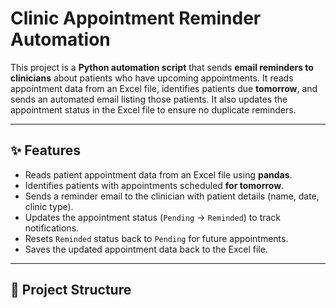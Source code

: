 # Clinic Appointment Reminder Automation

This project is a **Python automation script** that sends **email reminders to clinicians** about patients who have upcoming appointments. It reads appointment data from an Excel file, identifies patients due **tomorrow**, and sends an automated email listing those patients. It also updates the appointment status in the Excel file to ensure no duplicate reminders.

---

## ✨ Features
- Reads patient appointment data from an Excel file using **pandas**.  
- Identifies patients with appointments scheduled **for tomorrow**.  
- Sends a reminder email to the clinician with patient details (name, date, clinic type).  
- Updates the appointment status (`Pending` → `Reminded`) to track notifications.  
- Resets `Reminded` status back to `Pending` for future appointments.  
- Saves the updated appointment data back to the Excel file.

---

## 📂 Project Structure
